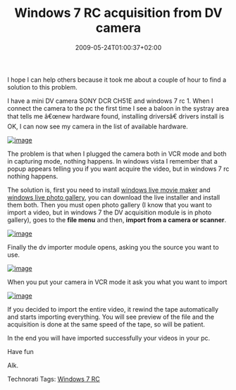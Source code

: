 ﻿---
title: "Windows 7 RC acquisition from DV camera"
description: ""
date: 2009-05-24T01:00:37+02:00
draft: false
tags: [General]
categories: [General]
---
I hope I can help others because it took me about a couple of hour to find a solution to this problem.

I have a mini DV camera SONY DCR CH51E and windows 7 rc 1. When I connect the camera to the pc the first time I see a baloon in the systray area that tells me â€œnew hardware found, installing driversâ€ drivers install is OK, I can now see my camera in the list of available hardware.

[![image](http://www.codewrecks.com/blog/wp-content/uploads/2009/05/image-thumb3.png "image")](http://www.codewrecks.com/blog/wp-content/uploads/2009/05/image3.png)

The problem is that when I plugged the camera both in VCR mode and both in capturing mode, nothing happens. In windows vista I remember that a popup appears telling you if you want acquire the video, but in windows 7 rc nothing happens.

The solution is, first you need to install [windows live movie maker](http://download.live.com/moviemaker) and [windows live photo gallery](http://download.live.com/photogallery), you can download the live installer and install them both. Then you must open photo gallery (I know that you want to import a video, but in windows 7 the DV acquisition module is in photo gallery), goes to the  **file menu** and then,  **import from a camera or scanner**.

[![image](http://www.codewrecks.com/blog/wp-content/uploads/2009/05/image-thumb4.png "image")](http://www.codewrecks.com/blog/wp-content/uploads/2009/05/image4.png)

Finally the dv importer module opens, asking you the source you want to use.

[![image](http://www.codewrecks.com/blog/wp-content/uploads/2009/05/image-thumb5.png "image")](http://www.codewrecks.com/blog/wp-content/uploads/2009/05/image5.png)

When you put your camera in VCR mode it ask you what you want to import

[![image](http://www.codewrecks.com/blog/wp-content/uploads/2009/05/image-thumb6.png "image")](http://www.codewrecks.com/blog/wp-content/uploads/2009/05/image6.png)

If you decided to import the entire video, it rewind the tape automatically and starts importing everything. You will see preview of the file and the acquisition is done at the same speed of the tape, so will be patient.

In the end you will have imported successfully your videos in your pc.

Have fun

Alk.

Technorati Tags: [Windows 7 RC](http://technorati.com/tags/Windows+7+RC)
